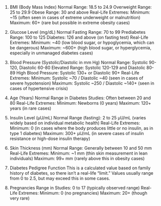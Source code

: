 1. BMI (Body Mass Index)
Normal Range: 18.5 to 24.9
Overweight Range: 25 to 29.9
Obese Range: 30 and above
Real-Life Extremes:
Minimum: ~15 (often seen in cases of extreme underweight or malnutrition)
Maximum: 60+ (rare but possible in extreme obesity cases)

2. Glucose Level (mg/dL)
Normal Fasting Range: 70 to 99
Prediabetes Range: 100 to 125
Diabetes: 126 and above (on fasting test)
Real-Life Extremes:
Minimum: ~40 (low blood sugar, or hypoglycemia, which can be dangerous)
Maximum: ~600+ (high blood sugar, or hyperglycemia, especially in unmanaged diabetes cases)

3. Blood Pressure (Systolic/Diastolic in mm Hg)
Normal Range: Systolic 90-120, Diastolic 60-80
Elevated Range: Systolic 120-129 and Diastolic 80-89
High Blood Pressure: Systolic 130+ or Diastolic 90+
Real-Life Extremes:
Minimum: Systolic ~70 / Diastolic ~40 (seen in cases of severe hypotension)
Maximum: Systolic ~250 / Diastolic ~140+ (seen in cases of hypertensive crisis)

4. Age (Years)
Normal Range in Diabetes Studies: Often between 20 and 80
Real-Life Extremes:
Minimum: Newborns (0 years)
Maximum: 120+ years (in rare cases)

5. Insulin Level (µU/mL)
Normal Range (fasting): 2 to 25 µU/mL (varies widely based on individual metabolic health)
Real-Life Extremes:
Minimum: 0 (in cases where the body produces little or no insulin, as in type 1 diabetes)
Maximum: 300+ µU/mL (in severe cases of insulin resistance or high-dose insulin therapy)

6. Skin Thickness (mm)
Normal Range: Generally between 10 and 50 mm
Real-Life Extremes:
Minimum: ~1 mm (thin skin measurement in lean individuals)
Maximum: 99+ mm (rarely above this in obesity cases)

7. Diabetes Pedigree Function
This is a calculated value based on family history of diabetes, so there isn’t a real-life “limit.” Values usually range from 0 to 2.5, but may exceed this in some cases.

8. Pregnancies
Range in Studies: 0 to 17 (typically observed range)
Real-Life Extremes:
Minimum: 0 (no pregnancies)
Maximum: 20+ (though very rare)